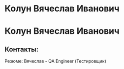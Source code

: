 # Колун Вячеслав Иванович

# Колун Вячеслав Иванович

## Контакты:


Резюме: Вячеслав - QA Engineer (Тестировщик) 
